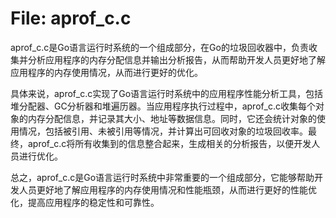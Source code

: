 # File: aprof_c.c

aprof_c.c是Go语言运行时系统的一个组成部分，在Go的垃圾回收器中，负责收集并分析应用程序的内存分配信息并输出分析报告，从而帮助开发人员更好地了解应用程序的内存使用情况，从而进行更好的优化。

具体来说，aprof_c.c实现了Go语言运行时系统中的应用程序性能分析工具，包括堆分配器、GC分析器和堆遍历器。当应用程序执行过程中，aprof_c.c收集每个对象的内存分配信息，并记录其大小、地址等数据信息。同时，它还会统计对象的使用情况，包括被引用、未被引用等情况，并计算出可回收对象的垃圾回收率。最终，aprof_c.c将所有收集到的信息整合起来，生成相关的分析报告，以便开发人员进行优化。

总之，aprof_c.c是Go语言运行时系统中非常重要的一个组成部分，它能够帮助开发人员更好地了解应用程序的内存使用情况和性能瓶颈，从而进行更好的性能优化，提高应用程序的稳定性和可靠性。

